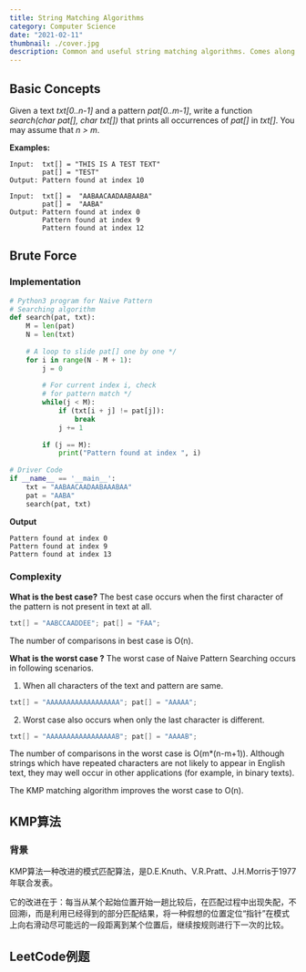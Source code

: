 ```yaml
---
title: String Matching Algorithms
category: Computer Science
date: "2021-02-11"
thumbnail: ./cover.jpg
description: Common and useful string matching algorithms. Comes along with LeetCode examples.
---
```


## Basic Concepts

Given a text *txt[0..n-1]* and a pattern *pat[0..m-1]*, write a function *search(char pat[], char txt[])* that prints all occurrences of *pat[]* in *txt[]*. You may assume that *n > m*.

**Examples:**

```
Input:  txt[] = "THIS IS A TEST TEXT"
        pat[] = "TEST"
Output: Pattern found at index 10

Input:  txt[] =  "AABAACAADAABAABA"
        pat[] =  "AABA"
Output: Pattern found at index 0
        Pattern found at index 9
        Pattern found at index 12
```

## Brute Force

### Implementation

```python
# Python3 program for Naive Pattern 
# Searching algorithm 
def search(pat, txt): 
    M = len(pat) 
    N = len(txt) 
  
    # A loop to slide pat[] one by one */ 
    for i in range(N - M + 1): 
        j = 0
          
        # For current index i, check  
        # for pattern match */ 
        while(j < M): 
            if (txt[i + j] != pat[j]): 
                break
            j += 1
  
        if (j == M):  
            print("Pattern found at index ", i) 
  
# Driver Code 
if __name__ == '__main__': 
    txt = "AABAACAADAABAAABAA"
    pat = "AABA"
    search(pat, txt) 
```

**Output**

```
Pattern found at index 0 
Pattern found at index 9 
Pattern found at index 13 
```

### Complexity

**What is the best case?**
The best case occurs when the first character of the pattern is not present in text at all.

```c
txt[] = "AABCCAADDEE"; pat[] = "FAA";
```

The number of comparisons in best case is O(n).

**What is the worst case ?**
The worst case of Naive Pattern Searching occurs in following scenarios.

1. When all characters of the text and pattern are same.

```c
txt[] = "AAAAAAAAAAAAAAAAAA"; pat[] = "AAAAA";
```

2. Worst case also occurs when only the last character is different.

```c
txt[] = "AAAAAAAAAAAAAAAAAB"; pat[] = "AAAAB";
```

The number of comparisons in the worst case is O(m*(n-m+1)). Although strings which have repeated characters are not likely to appear in English text, they may well occur in other applications (for example, in binary texts).

The KMP matching algorithm improves the worst case to O(n).

## KMP算法

### 背景

KMP算法一种改进的模式匹配算法，是D.E.Knuth、V.R.Pratt、J.H.Morris于1977年联合发表。

它的改进在于：每当从某个起始位置开始一趟比较后，在匹配过程中出现失配，不回溯i，而是利用已经得到的部分匹配结果，将一种假想的位置定位“指针”在模式上向右滑动尽可能远的一段距离到某个位置后，继续按规则进行下一次的比较。



## LeetCode例题

